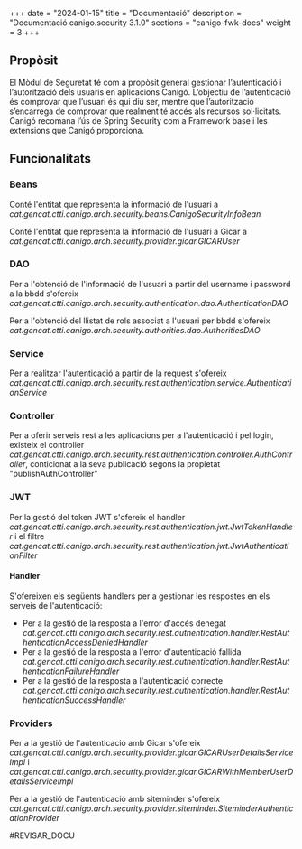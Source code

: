 +++
date        = "2024-01-15"
title       = "Documentació"
description = "Documentació canigo.security 3.1.0"
sections    = "canigo-fwk-docs"
weight      = 3
+++

## Propòsit

El Mòdul de Seguretat té com a propòsit general gestionar l’autenticació i l’autorització dels usuaris en aplicacions Canigó. L’objectiu de l’autenticació és comprovar que l’usuari és qui diu ser, mentre que l’autorització s’encarrega de comprovar que realment té accés als recursos sol·licitats. Canigó recomana l’ús de Spring Security com a Framework base i les extensions que Canigó proporciona.

## Funcionalitats

### Beans

Conté l'entitat que representa la informació de l'usuari a *cat.gencat.ctti.canigo.arch.security.beans.CanigoSecurityInfoBean*

Conté l'entitat que representa la informació de l'usuari a Gicar a *cat.gencat.ctti.canigo.arch.security.provider.gicar.GICARUser*

### DAO

Per a l'obtenció de l'informació de l'usuari a partir del username i password a la bbdd s'ofereix *cat.gencat.ctti.canigo.arch.security.authentication.dao.AuthenticationDAO*

Per a l'obtenció del llistat de rols associat a l'usuari per bbdd s'ofereix *cat.gencat.ctti.canigo.arch.security.authorities.dao.AuthoritiesDAO*

### Service

Per a realitzar l'autenticació a partir de la request s'ofereix *cat.gencat.ctti.canigo.arch.security.rest.authentication.service.AuthenticationService*

### Controller

Per a oferir serveis rest a les aplicacions per a l'autenticació i pel login, existeix el controller *cat.gencat.ctti.canigo.arch.security.rest.authentication.controller.AuthController*, conticionat a la seva publicació segons la propietat "publishAuthController"

### JWT

Per la gestió del token JWT s'ofereix el handler *cat.gencat.ctti.canigo.arch.security.rest.authentication.jwt.JwtTokenHandler* i el filtre *cat.gencat.ctti.canigo.arch.security.rest.authentication.jwt.JwtAuthenticationFilter*

#### Handler

S'ofereixen els següents handlers per a gestionar les respostes en els serveis de l'autenticació:

- Per a la gestió de la resposta a l'error d'accés denegat *cat.gencat.ctti.canigo.arch.security.rest.authentication.handler.RestAuthenticationAccessDeniedHandler*
- Per a la gestió de la resposta a l'error d'autenticació fallida *cat.gencat.ctti.canigo.arch.security.rest.authentication.handler.RestAuthenticationFailureHandler*
- Per a la gestió de la resposta a l'autenticació correcte *cat.gencat.ctti.canigo.arch.security.rest.authentication.handler.RestAuthenticationSuccessHandler*

### Providers

Per a la gestió de l'autenticació amb Gicar s'ofereix *cat.gencat.ctti.canigo.arch.security.provider.gicar.GICARUserDetailsServiceImpl* i *cat.gencat.ctti.canigo.arch.security.provider.gicar.GICARWithMemberUserDetailsServiceImpl* 

Per a la gestió de l'autenticació amb siteminder s'ofereix *cat.gencat.ctti.canigo.arch.security.provider.siteminder.SiteminderAuthenticationProvider* 



#REVISAR_DOCU